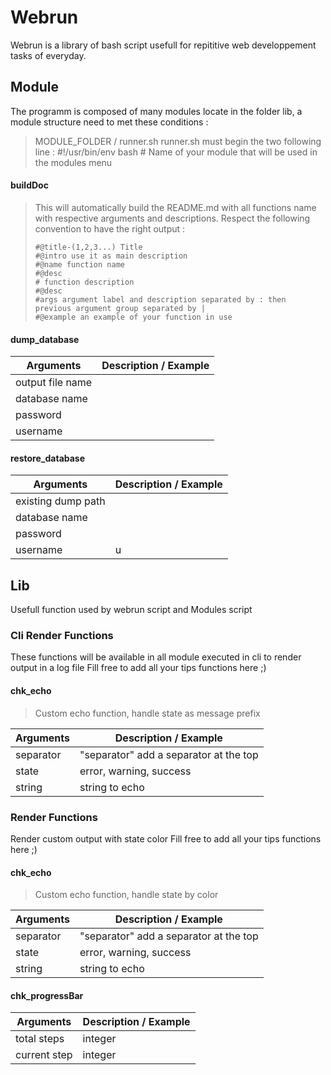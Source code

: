 # Webrun #
Webrun is a library of bash script usefull for repititive web developpement tasks of everyday.

## Module ##
The programm is composed of many modules locate in the folder lib,
a module structure need to met these conditions :
>  MODULE_FOLDER / runner.sh
>        runner.sh must begin the two following line :
> 		\#!/usr/bin/env bash
> 		\# Name of your module that will be used in the modules menu


#### buildDoc ####
>  This will automatically build the README.md with all functions name with respective arguments and descriptions.
>  Respect the following convention to have the right output :
> 
>     #@title-(1,2,3...) Title
>     #@intro use it as main description
>     #@name function name
>     #@desc
>     # function description
>     #@desc
>     #args argument label and description separated by : then previous argument group separated by |
>     #@example an example of your function in use


#### dump_database ####
| Arguments | Description / Example |
| --------- | --------------------- |
| output file name 
| database name | 
| password | 
| username | 

#### restore_database ####
| Arguments | Description / Example |
| --------- | --------------------- |
| existing dump path  | 
| database name  | | 
| password  | | 
| username  | u | 





## Lib ##
Usefull function used by webrun script and Modules script


### Cli Render Functions ###
These functions will be available in all module executed in cli to render output in a log file
Fill free to add all your tips functions here ;)
#### chk_echo ####
>  Custom echo function, handle state as message prefix

| Arguments | Description / Example |
| --------- | --------------------- |
| separator  | "separator" add a separator at the top 
| state  | error, warning, success | 
| string  | string to echo | 

### Render Functions ###
Render custom output with state color
Fill free to add all your tips functions here ;)
#### chk_echo ####
>  Custom echo function, handle state by color

| Arguments | Description / Example |
| --------- | --------------------- |
| separator  | "separator" add a separator at the top 
| state  | error, warning, success | 
| string  | string to echo | 
#### chk_progressBar ####
| Arguments | Description / Example |
| --------- | --------------------- |
| total steps  | integer 
| current step  | integer | 

